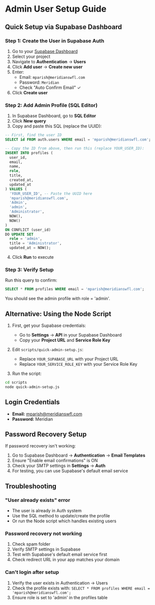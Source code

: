 # Admin User Setup Guide

## Quick Setup via Supabase Dashboard

### Step 1: Create the User in Supabase Auth

1. Go to your [Supabase Dashboard](https://supabase.com/dashboard)
2. Select your project
3. Navigate to **Authentication** → **Users**
4. Click **Add user** → **Create new user**
5. Enter:
   - Email: `mparish@meridianswfl.com`
   - Password: `Meridian`
   - Check "Auto Confirm Email" ✓
6. Click **Create user**

### Step 2: Add Admin Profile (SQL Editor)

1. In Supabase Dashboard, go to **SQL Editor**
2. Click **New query**
3. Copy and paste this SQL (replace the UUID):

```sql
-- First, find the user ID
SELECT id FROM auth.users WHERE email = 'mparish@meridianswfl.com';

-- Copy the ID from above, then run this (replace YOUR_USER_ID):
INSERT INTO profiles (
  user_id,
  email,
  name,
  role,
  title,
  created_at,
  updated_at
) VALUES (
  'YOUR_USER_ID', -- Paste the UUID here
  'mparish@meridianswfl.com',
  'Admin',
  'admin',
  'Administrator',
  NOW(),
  NOW()
)
ON CONFLICT (user_id) 
DO UPDATE SET
  role = 'admin',
  title = 'Administrator',
  updated_at = NOW();
```

4. Click **Run** to execute

### Step 3: Verify Setup

Run this query to confirm:
```sql
SELECT * FROM profiles WHERE email = 'mparish@meridianswfl.com';
```

You should see the admin profile with role = 'admin'.

## Alternative: Using the Node Script

1. First, get your Supabase credentials:
   - Go to **Settings** → **API** in your Supabase Dashboard
   - Copy your **Project URL** and **Service Role Key**

2. Edit `scripts/quick-admin-setup.js`:
   - Replace `YOUR_SUPABASE_URL` with your Project URL
   - Replace `YOUR_SERVICE_ROLE_KEY` with your Service Role Key

3. Run the script:
```bash
cd scripts
node quick-admin-setup.js
```

## Login Credentials

- **Email:** mparish@meridianswfl.com
- **Password:** Meridian

## Password Recovery Setup

If password recovery isn't working:

1. Go to Supabase Dashboard → **Authentication** → **Email Templates**
2. Ensure "Enable email confirmations" is ON
3. Check your SMTP settings in **Settings** → **Auth**
4. For testing, you can use Supabase's default email service

## Troubleshooting

### "User already exists" error
- The user is already in Auth system
- Use the SQL method to update/create the profile
- Or run the Node script which handles existing users

### Password recovery not working
1. Check spam folder
2. Verify SMTP settings in Supabase
3. Test with Supabase's default email service first
4. Check redirect URL in your app matches your domain

### Can't login after setup
1. Verify the user exists in Authentication → Users
2. Check the profile exists with: `SELECT * FROM profiles WHERE email = 'mparish@meridianswfl.com';`
3. Ensure role is set to 'admin' in the profiles table